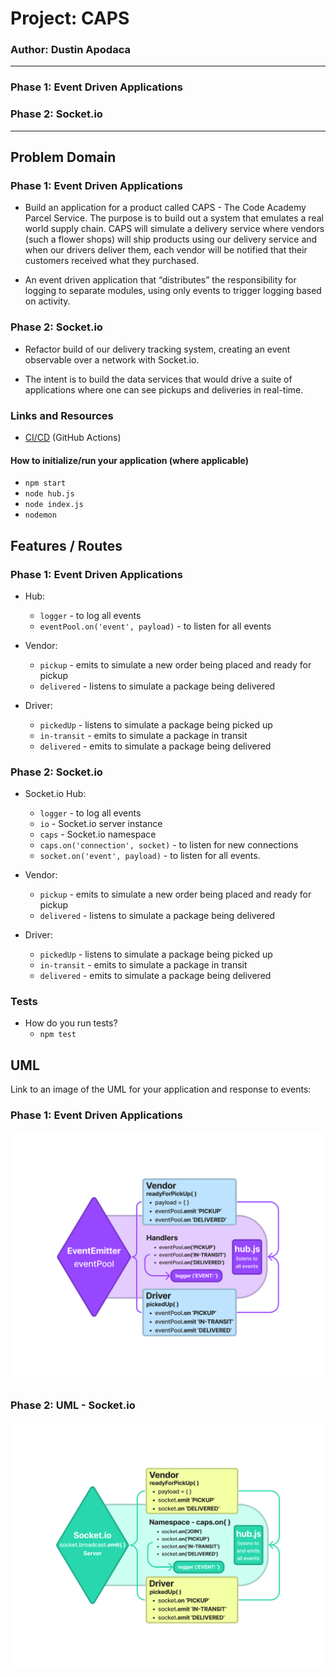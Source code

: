 # Project: CAPS
### Author: Dustin Apodaca
---

### Phase 1: Event Driven Applications
### Phase 2: Socket.io
---

##  Problem Domain
### Phase 1: Event Driven Applications

- Build an application for a product called CAPS - The Code Academy Parcel Service. The purpose is to build out a system that emulates a real world supply chain. CAPS will simulate a delivery service where vendors (such a flower shops) will ship products using our delivery service and when our drivers deliver them, each vendor will be notified that their customers received what they purchased.

- An event driven application that “distributes” the responsibility for logging to separate modules, using only events to trigger logging based on activity.

### Phase 2: Socket.io

- Refactor build of our delivery tracking system, creating an event observable over a network with Socket.io.

- The intent is to build the data services that would drive a suite of applications where one can see pickups and deliveries in real-time.

### Links and Resources

- [CI/CD](https://github.com/dustinapodaca/caps/actions) (GitHub Actions)
<!-- - [Prod Deployment]()
- [Dev Deployment]() -->

#### How to initialize/run your application (where applicable)

- `npm start`
- `node hub.js`
- `node index.js`
- `nodemon`

##  Features / Routes
### Phase 1: Event Driven Applications

- Hub:
  - `logger` - to log all events
  - `eventPool.on('event', payload)` - to listen for all events

- Vendor:
  - `pickup` - emits to simulate a new order being placed and ready for pickup
  - `delivered` - listens to simulate a package being delivered

- Driver:
  - `pickedUp` - listens to simulate a package being picked up
  - `in-transit` - emits to simulate a package in transit
  - `delivered` - emits to simulate a package being delivered

### Phase 2: Socket.io

- Socket.io Hub:
  - `logger` - to log all events
  - `io` - Socket.io server instance
  - `caps` - Socket.io namespace
  - `caps.on('connection', socket)` - to listen for new connections
  - `socket.on('event', payload)` - to listen for all events.

- Vendor:
  - `pickup` - emits to simulate a new order being placed and ready for pickup
  - `delivered` - listens to simulate a package being delivered

- Driver:
  - `pickedUp` - listens to simulate a package being picked up
  - `in-transit` - emits to simulate a package in transit
  - `delivered` - emits to simulate a package being delivered

### Tests

- How do you run tests?
  - `npm test`

##  UML
Link to an image of the UML for your application and response to events:
### Phase 1: Event Driven Applications

![UML](./assets/img/UML-EventDrivenListener.png)

### Phase 2: UML - Socket.io

![UML](./assets/img/UML-SocketListener.png)
